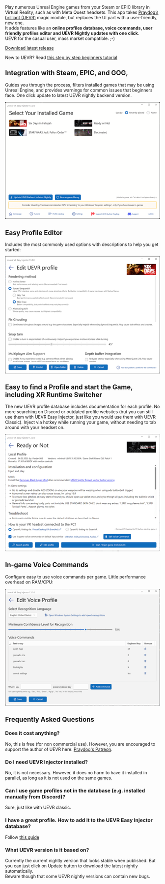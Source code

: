 Play numerous Unreal Engine games from your Steam or EPIC library in Virtual Reality, such as with Meta Quest headsets.
This app takes [Praydog’s brilliant (UEVR)](https://github.com/praydog/UEVR) magic module, but replaces the UI part with a user-friendly, new one.   
It adds features like an **online profiles database, voice commands, user friendly profiles editor and UEVR Nightly updates with one click**.  
UEVR for the casual user, mass market compatible. ;-)  

<a href="https://github.com/oduis/UEVRDeluxe/releases" class="download-link">Download latest release</a>

New to UEVR? Read [this step by step beginners tutorial](UEVRTutorial.md)  

## Integration with Steam, EPIC, and GOG,
Guides you through the process, filters installed games that may be using Unreal Engine, and provides warnings for common issues that beginners face. 
One click update to latest UEVR nightly backend version.

![Main screenshot](assets/ScreenMain.png)

## Easy Profile Editor
Includes the most commonly used options with descriptions to help you get started:

![Profile editor](assets/EditProfile.png)

## Easy to find a Profile and start the Game, including XR Runtime Switcher
The new UEVR profile database includes documentation for each profile. No more searching on Discord or outdated profile websites
(but you can still use them with UEVR Easy Injector, just like you would use them with UEVR Classic). 
Inject via hotkey while running your game, without needing to tab around with your headset on.

![Game screenshot](assets/ScreenGame.png)

## In-game Voice Commands
Configure easy to use voice commands per game. Little performance overhead on RAM/CPU:

![Game screenshot](assets/EditVoiceCommands.png)

## Frequently Asked Questions
### Does it cost anything?
No, this is free (for non commercial use). However, you are encouraged to support the author of UEVR here: [Praydog's Patreon](https://patreon.com/praydog).
### Do I need UEVR Injector installed?
No, it is not necessary. However, it does no harm to have it installed in parallel, as long as it is not used on the same games.
### Can I use game profiles not in the database (e.g. installed manually from Discord)?
Sure, just like with UEVR classic.
### I have a great profile. How to add it to the UEVR Easy Injector database?
Follow [this guide](SubmitProfile.md)
### What UEVR version is it based on?
Currently the current nightly version that looks stable when published. But you can just click on Update button to download the latest nightly automatically.  
Beware though that some UEVR nightly versions can contain new bugs.